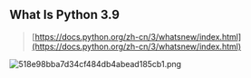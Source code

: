 ## What Is Python 3.9
> [https://docs.python.org/zh-cn/3/whatsnew/index.html](https://docs.python.org/zh-cn/3/whatsnew/index.html)

![518e98bba7d34cf484db4abead185cb1.png](https://cdn.nlark.com/yuque/0/2021/png/2666308/1627392398448-2a66845d-e24b-4b3e-8248-5b7d1b6f9f84.png#clientId=uedaa37bd-63a9-4&from=ui&id=u99d99afa&margin=%5Bobject%20Object%5D&name=518e98bba7d34cf484db4abead185cb1.png&originHeight=608&originWidth=1080&originalType=binary&ratio=1&size=137209&status=done&style=none&taskId=u34e195e2-5fcf-4c29-8720-559f9d38754)


